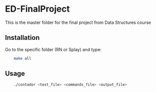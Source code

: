 # ED-FinalProject

This is the master folder for the final project from Data Structures course

## Installation

Go to the specific folder (RN or Splay) and type:

```bash
    make all
```

## Usage

```bash
    ./contador <text_file> <commands_file> <output_file>
```